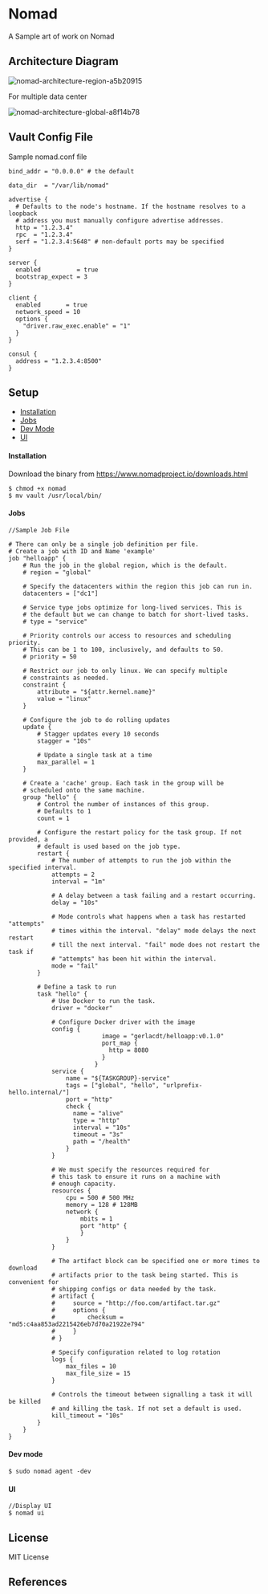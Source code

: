 # Nomad
A Sample art of work on Nomad

## Architecture Diagram

![nomad-architecture-region-a5b20915](https://user-images.githubusercontent.com/8342133/34456790-27df08d0-edc6-11e7-9f4a-62679f6e7a3d.png)

For multiple data center

![nomad-architecture-global-a8f14b78](https://user-images.githubusercontent.com/8342133/34456799-4246d536-edc6-11e7-9ff8-4663bb55f463.png)

## Vault Config File

Sample nomad.conf file

````
bind_addr = "0.0.0.0" # the default

data_dir  = "/var/lib/nomad"

advertise {
  # Defaults to the node's hostname. If the hostname resolves to a loopback
  # address you must manually configure advertise addresses.
  http = "1.2.3.4"
  rpc  = "1.2.3.4"
  serf = "1.2.3.4:5648" # non-default ports may be specified
}

server {
  enabled          = true
  bootstrap_expect = 3
}

client {
  enabled       = true
  network_speed = 10
  options {
    "driver.raw_exec.enable" = "1"
  }
}

consul {
  address = "1.2.3.4:8500"
}
````
## Setup

* [Installation](#installation)
* [Jobs](#jobs)
* [Dev Mode](#dev-mode)
* [UI](#ui)

#### Installation

Download the binary from https://www.nomadproject.io/downloads.html

````
$ chmod +x nomad
$ mv vault /usr/local/bin/
````

#### Jobs

````
//Sample Job File

# There can only be a single job definition per file.
# Create a job with ID and Name 'example'
job "helloapp" {
	# Run the job in the global region, which is the default.
	# region = "global"

	# Specify the datacenters within the region this job can run in.
	datacenters = ["dc1"]

	# Service type jobs optimize for long-lived services. This is
	# the default but we can change to batch for short-lived tasks.
	# type = "service"

	# Priority controls our access to resources and scheduling priority.
	# This can be 1 to 100, inclusively, and defaults to 50.
	# priority = 50

	# Restrict our job to only linux. We can specify multiple
	# constraints as needed.
	constraint {
		attribute = "${attr.kernel.name}"
		value = "linux"
	}

	# Configure the job to do rolling updates
	update {
		# Stagger updates every 10 seconds
		stagger = "10s"

		# Update a single task at a time
		max_parallel = 1
	}

	# Create a 'cache' group. Each task in the group will be
	# scheduled onto the same machine.
	group "hello" {
		# Control the number of instances of this group.
		# Defaults to 1
		count = 1

		# Configure the restart policy for the task group. If not provided, a
		# default is used based on the job type.
		restart {
			# The number of attempts to run the job within the specified interval.
			attempts = 2
			interval = "1m"

			# A delay between a task failing and a restart occurring.
			delay = "10s"

			# Mode controls what happens when a task has restarted "attempts"
			# times within the interval. "delay" mode delays the next restart
			# till the next interval. "fail" mode does not restart the task if
			# "attempts" has been hit within the interval.
			mode = "fail"
		}

		# Define a task to run
		task "hello" {
			# Use Docker to run the task.
			driver = "docker"

			# Configure Docker driver with the image
			config {
                          image = "gerlacdt/helloapp:v0.1.0"
                          port_map {
                            http = 8080
                          }
                        }
			service {
				name = "${TASKGROUP}-service"
				tags = ["global", "hello", "urlprefix-hello.internal/"]
				port = "http"
				check {
				  name = "alive"
				  type = "http"
				  interval = "10s"
				  timeout = "3s"
				  path = "/health"
				}
			}

			# We must specify the resources required for
			# this task to ensure it runs on a machine with
			# enough capacity.
			resources {
				cpu = 500 # 500 MHz
				memory = 128 # 128MB
				network {
					mbits = 1
					port "http" {
					}
				}
			}

			# The artifact block can be specified one or more times to download
			# artifacts prior to the task being started. This is convenient for
			# shipping configs or data needed by the task.
			# artifact {
			#	  source = "http://foo.com/artifact.tar.gz"
			#	  options {
			#	      checksum = "md5:c4aa853ad2215426eb7d70a21922e794"
			#     }
			# }

			# Specify configuration related to log rotation
			logs {
			    max_files = 10
			    max_file_size = 15
			}

			# Controls the timeout between signalling a task it will be killed
			# and killing the task. If not set a default is used.
			kill_timeout = "10s"
		}
	}
}

````

#### Dev mode

````
$ sudo nomad agent -dev
````

#### UI

````
//Display UI
$ nomad ui
````

## License

MIT License

## References
